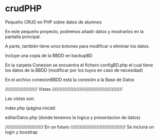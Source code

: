 # crudPHP
Pequeño CRUD en PHP sobre datos de alumnos

En este pequeño proyecto, podremos añadir datos y mostrarlos en la pantalla principal.

A parte, también tiene unos botones para modificar o eliminar los datos.

Incluye una copia de la BBDD en backupBD

En la carpeta Conexion se encuentra el fichero configBD.php el cual tiene los datos de la BBDD (modificar por los tuyos en caso de necesidad)

En el archivo conexionBBDD está la conexión a la Base de Datos

///////////////////// Vistas //////////////////////////////////////////////

Las vistas son:

index.php (página inicial)

editarDatos.php (donde tenemos la logica y presentacion de datos)

///////////////////////// En un futuro ////////////////////////////////////
Se incluira un login y boostrap


